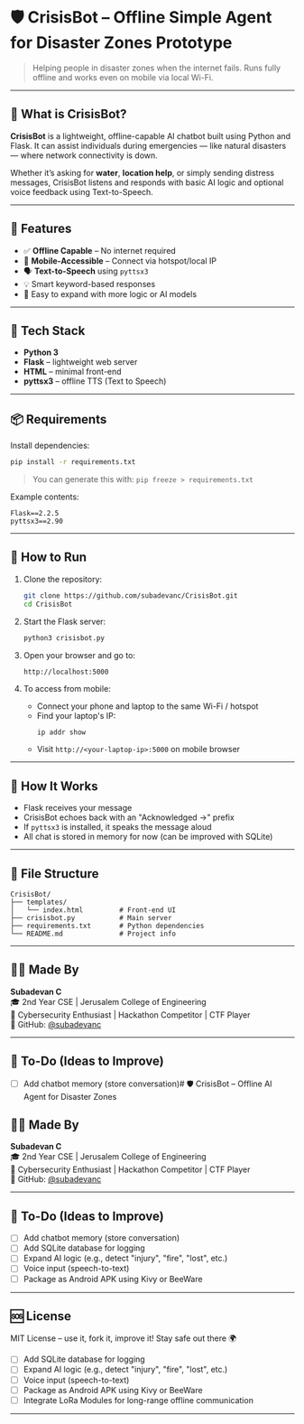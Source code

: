 # 🛡️ CrisisBot – Offline Simple Agent for Disaster Zones Prototype

> Helping people in disaster zones when the internet fails. Runs fully offline and works even on mobile via local Wi-Fi.

---

## 🚨 What is CrisisBot?

**CrisisBot** is a lightweight, offline-capable AI chatbot built using Python and Flask. It can assist individuals during emergencies — like natural disasters — where network connectivity is down.

Whether it’s asking for **water**, **location help**, or simply sending distress messages, CrisisBot listens and responds with basic AI logic and optional voice feedback using Text-to-Speech.

---

## 🌟 Features

- ✅ **Offline Capable** – No internet required
- 📱 **Mobile-Accessible** – Connect via hotspot/local IP
- 🗣️ **Text-to-Speech** using `pyttsx3`
- 💡 Smart keyword-based responses
- 🧠 Easy to expand with more logic or AI models

---

## 🔧 Tech Stack

- **Python 3**
- **Flask** – lightweight web server
- **HTML** – minimal front-end
- **pyttsx3** – offline TTS (Text to Speech)

---

## 📦 Requirements

Install dependencies:

```bash
pip install -r requirements.txt
```

> You can generate this with:
> `pip freeze > requirements.txt`

Example contents:

```
Flask==2.2.5
pyttsx3==2.90
```

---

## 🚀 How to Run

1. Clone the repository:
   ```bash
   git clone https://github.com/subadevanc/CrisisBot.git
   cd CrisisBot
   ```

2. Start the Flask server:
   ```bash
   python3 crisisbot.py
   ```

3. Open your browser and go to:

   ```
   http://localhost:5000
   ```

4. To access from mobile:
   - Connect your phone and laptop to the same Wi-Fi / hotspot
   - Find your laptop's IP:
     ```bash
     ip addr show
     ```
   - Visit `http://<your-laptop-ip>:5000` on mobile browser

---

## 🧠 How It Works

- Flask receives your message
- CrisisBot echoes back with an "Acknowledged ->" prefix
- If `pyttsx3` is installed, it speaks the message aloud
- All chat is stored in memory for now (can be improved with SQLite)

---

## 📁 File Structure

```
CrisisBot/
├── templates/
│   └── index.html         # Front-end UI
├── crisisbot.py           # Main server
├── requirements.txt       # Python dependencies
└── README.md              # Project info
```

---

## 🙋‍♂️ Made By

**Subadevan C**  
🎓 2nd Year CSE | Jerusalem College of Engineering  
🎯 Cybersecurity Enthusiast | Hackathon Competitor | CTF Player  
🔗 GitHub: [@subadevanc](https://github.com/subadevanc)

---

## 📌 To-Do (Ideas to Improve)

- [ ] Add chatbot memory (store conversation)# 🛡️ CrisisBot – Offline AI Agent for Disaster Zones



## 🙋‍♂️ Made By

**Subadevan C**  
🎓 2nd Year CSE | Jerusalem College of Engineering  
🎯 Cybersecurity Enthusiast | Hackathon Competitor | CTF Player  
🔗 GitHub: [@subadevanc](https://github.com/subadevanc)

---

## 📌 To-Do (Ideas to Improve)

- [ ] Add chatbot memory (store conversation)
- [ ] Add SQLite database for logging
- [ ] Expand AI logic (e.g., detect "injury", "fire", "lost", etc.)
- [ ] Voice input (speech-to-text)
- [ ] Package as Android APK using Kivy or BeeWare

---

## 🆘 License

MIT License – use it, fork it, improve it! Stay safe out there 🌍

- [ ] Add SQLite database for logging
- [ ] Expand AI logic (e.g., detect "injury", "fire", "lost", etc.)
- [ ] Voice input (speech-to-text)
- [ ] Package as Android APK using Kivy or BeeWare
- [ ] Integrate LoRa Modules for long-range offline communication
---
